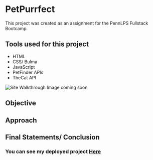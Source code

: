 # PetPurrfect
This project was created as an assignment for the PennLPS Fullstack Bootcamp.

## Tools used for this project
- HTML
- CSS/ Bulma
- JavaScript
- PetFinder APIs
- TheCat API

![Site Walkthrough Image coming soon](!!!!!!!!!!!)

## Objective


## Approach


## Final Statements/ Conclusion


### You can see my deployed project [Here](!!)
